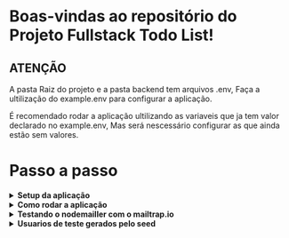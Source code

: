 # Boas-vindas ao repositório do Projeto Fullstack Todo List! 

## ATENÇÃO

A pasta Raiz do projeto e a pasta backend tem arquivos .env, Faça a ultilização do example.env para configurar a aplicação.<br />

É recomendado rodar a aplicação ultilizando as variaveis que ja tem valor declarado no example.env, Mas será nescessário configurar as que ainda estão sem valores.

# Passo a passo

<details>
  <summary><strong>Setup da aplicação</strong></summary><br />
  Navegue para a pasta backend e execute o comando:<br />

  ```npm install```

  Faça a mesmo para a pasta frontend antes de seguir em frente

   <br />
</details>

<details>
  <summary><strong>Como rodar a aplicação</strong></summary><br />
  Estando na raiz ultilize o commando

  ```docker-compose up -d```<br />

  Agora foram criados os containers da API e do Banco de dados !
  Logo em seguida é nescessário rodar os seguintes commandos

  ```docker exec -it fullstack_todo_api sh```<br />

  Esse commando irá lhe colocar dentro do container da api
  Dentro do container da API execute os comandos

  ```npx sequelize-cli db:migrate```<br />
  ```npx sequelize-cli db:seed:all```<br />

  Execute um de cada vez. (Nota: commandos npx podem demorar na primeira vez que vc cria o container pos ele irá instalar o npx dentro do container)
  Logo após ainda dentro do container da API você tem 2 opções 

  ```npm run prod```<br />
  ```npm start```<br />

  "npm start" irá executar a API com o uso do nodemon.
  "npm run prod" irá executar a API com o uso do node.

  Se você ver a mensagem:

  ```Back-end Running at 4000, DB connection estabilished```<br />

  Significa que está tudo certo !!<br />
  Para visualizar a documentação completa da api no seu navegar digite na barra de endereço:<br />

  ```localhost:4000```<br />

  Agora que está tudo certo com a API e o banco de dados é só abrir outro terminal e navegar para a pasta frontend e executar o comando:

  ```npm start```

  <br />
</details>

<details>
  <summary><strong>Testando o nodemailler com o mailtrap.io</strong></summary><br />
  No arquivo backend/helpers/nodemailler.js existe a logica para o transporte de emails.

  ```const transporter = nodemailer.createTransport({
  host: process.env.MAILER_HOST,
  port: process.env.MAILER_PORT,
  auth: {
    user: process.env.MAILER_USER,
    pass: process.env.MAILER_PASS,
  },
});
```
<br />

  Para configurar essas variaveis é nescessário criar uma conta em <a href="https://mailtrap.io/register/signup" target="_blank">Mailtrap.io</a><br />
  Após a criação da sua conta ele lhe dara a porta, seu usuario e sua senha<br />
  Preencha as Variaveis 

  ```MAILER_HOST```<br />
  ```MAILER_PORT```<br />
  ```MAILER_USER```<br />
  ```MAILER_PASS```<br />
  
  De acordo com as informações que o mailtrap.io disponibilizou após a criação da sua conta.<br />

  Após de tudo isso configurado você pode testar a feature de reset da senha de um usuario. <br />

  <br />
</details>

<details>
  <summary><strong>Usuarios de teste gerados pelo seed</strong></summary><br />
  Existem 10 usuarios gerados pelo seed, As credenciais podem ser vistas no arquivo em /backend/Database/seeders.<br />

  E existem 50 tarefas que são relacionadas aleatóriamente a cada um desses usúarios.<br />

  A senha desses usúarios é 12345678 para todos eles.<br />
  
  Para um reset total desses usúarios vc precisa entrar no caontainer da API.<br />

  ```docker exec -it fullstack_todo_api sh```

  E executar os seguintes comandos:<br />

  ```npx sequelize-cli db:seed:undo:all```
  ```npx sequelize-cli db:seed:all```

  <br />
</details>

